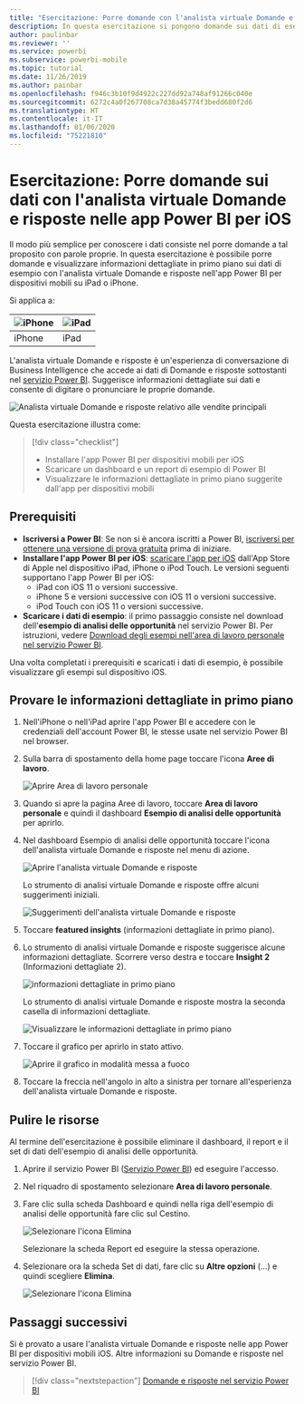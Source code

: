 ```yaml
---
title: "Esercitazione: Porre domande con l'analista virtuale Domande e risposte nelle app iOS"
description: In questa esercitazione si pongono domande sui dati di esempio con parole proprie usando l'analista virtuale Domande e risposte nell'app Power BI per dispositivi mobili sul dispositivo iOS.
author: paulinbar
ms.reviewer: ''
ms.service: powerbi
ms.subservice: powerbi-mobile
ms.topic: tutorial
ms.date: 11/26/2019
ms.author: painbar
ms.openlocfilehash: f946c3b10f9d4922c227dd92a748af91266c040e
ms.sourcegitcommit: 6272c4a0f267708ca7d38a45774f3bedd680f2d6
ms.translationtype: HT
ms.contentlocale: it-IT
ms.lasthandoff: 01/06/2020
ms.locfileid: "75221810"
---
```

# <a name="tutorial-ask-questions-about-your-data-with-the-qa-virtual-analyst-in-the-power-bi-ios-apps"></a>Esercitazione: Porre domande sui dati con l'analista virtuale Domande e risposte nelle app Power BI per iOS

Il modo più semplice per conoscere i dati consiste nel porre domande a tal proposito con parole proprie. In questa esercitazione è possibile porre domande e visualizzare informazioni dettagliate in primo piano sui dati di esempio con l'analista virtuale Domande e risposte nell'app Power BI per dispositivi mobili su iPad o iPhone. 

Si applica a:

| ![iPhone](./media/tutorial-mobile-apps-ios-qna/iphone-logo-50-px.png) | ![iPad](./media/tutorial-mobile-apps-ios-qna/ipad-logo-50-px.png) |
|:--- |:--- |
| iPhone |iPad |

L'analista virtuale Domande e risposte è un'esperienza di conversazione di Business Intelligence che accede ai dati di Domande e risposte sottostanti nel [servizio Power BI](https://powerbi.com). Suggerisce informazioni dettagliate sui dati e consente di digitare o pronunciare le proprie domande.

![Analista virtuale Domande e risposte relativo alle vendite principali](./media/tutorial-mobile-apps-ios-qna/power-bi-ios-q-n-a-top-sale-intro.png)

Questa esercitazione illustra come:

> [!div class="checklist"]
> * Installare l'app Power BI per dispositivi mobili per iOS
> * Scaricare un dashboard e un report di esempio di Power BI
> * Visualizzare le informazioni dettagliate in primo piano suggerite dall'app per dispositivi mobili

## <a name="prerequisites"></a>Prerequisiti

* **Iscriversi a Power BI**: Se non si è ancora iscritti a Power BI, [iscriversi per ottenere una versione di prova gratuita](https://app.powerbi.com/signupredirect?pbi_source=web) prima di iniziare.
* **Installare l'app Power BI per iOS**: [scaricare l'app per iOS](https://apps.apple.com/app/microsoft-power-bi/id929738808) dall'App Store di Apple nel dispositivo iPad, iPhone o iPod Touch. Le versioni seguenti supportano l'app Power BI per iOS:
  * iPad con iOS 11 o versioni successive.
  * iPhone 5 e versioni successive con iOS 11 o versioni successive. 
  * iPod Touch con iOS 11 o versioni successive.
* **Scaricare i dati di esempio**: il primo passaggio consiste nel download dell'**esempio di analisi delle opportunità** nel servizio Power BI. Per istruzioni, vedere [Download degli esempi nell'area di lavoro personale nel servizio Power BI](./mobile-apps-download-samples.md).


Una volta completati i prerequisiti e scaricati i dati di esempio, è possibile visualizzare gli esempi sul dispositivo iOS.

## <a name="try-featured-insights"></a>Provare le informazioni dettagliate in primo piano
1. Nell'iPhone o nell'iPad aprire l'app Power BI e accedere con le credenziali dell'account Power BI, le stesse usate nel servizio Power BI nel browser.

2. Sulla barra di spostamento della home page toccare l'icona **Aree di lavoro**.

    ![Aprire Area di lavoro personale](./media/tutorial-mobile-apps-ios-qna/power-bi-qna-open-myworkspace.png)

3. Quando si apre la pagina Aree di lavoro, toccare **Area di lavoro personale** e quindi il dashboard **Esempio di analisi delle opportunità** per aprirlo.


3. Nel dashboard Esempio di analisi delle opportunità toccare l'icona dell'analista virtuale Domande e risposte nel menu di azione.

    ![Aprire l'analista virtuale Domande e risposte](./media/tutorial-mobile-apps-ios-qna/power-bi-qna-open-qna.png)

    Lo strumento di analisi virtuale Domande e risposte offre alcuni suggerimenti iniziali.

    ![Suggerimenti dell'analista virtuale Domande e risposte](./media/tutorial-mobile-apps-ios-qna/power-bi-qna-suggestions.png)

3. Toccare **featured insights** (informazioni dettagliate in primo piano).

4. Lo strumento di analisi virtuale Domande e risposte suggerisce alcune informazioni dettagliate. Scorrere verso destra e toccare **Insight 2** (Informazioni dettagliate 2).

    ![informazioni dettagliate in primo piano](./media/tutorial-mobile-apps-ios-qna/power-bi-ios-qna-suggest-insight-2.png)

   Lo strumento di analisi virtuale Domande e risposte mostra la seconda casella di informazioni dettagliate.

    ![Visualizzare le informazioni dettagliate in primo piano](./media/tutorial-mobile-apps-ios-qna/power-bi-ios-qna-show-insight-2.png)

5. Toccare il grafico per aprirlo in stato attivo.

    ![Aprire il grafico in modalità messa a fuoco](./media/tutorial-mobile-apps-ios-qna/power-bi-ios-qna-open-insight-2.png)

6. Toccare la freccia nell'angolo in alto a sinistra per tornare all'esperienza dell'analista virtuale Domande e risposte.

## <a name="clean-up-resources"></a>Pulire le risorse

Al termine dell'esercitazione è possibile eliminare il dashboard, il report e il set di dati dell'esempio di analisi delle opportunità.

1. Aprire il servizio Power BI ([Servizio Power BI](https://app.powerbi.com)) ed eseguire l'accesso.

2. Nel riquadro di spostamento selezionare **Area di lavoro personale**.

3. Fare clic sulla scheda Dashboard e quindi nella riga dell'esempio di analisi delle opportunità fare clic sul Cestino.

    ![Selezionare l'icona Elimina](./media/tutorial-mobile-apps-ios-qna/power-bi-tutorial-mobile-apps-ios-qna-delete-opportunity-analysis-sample.png)

    Selezionare la scheda Report ed eseguire la stessa operazione.

4. Selezionare ora la scheda Set di dati, fare clic su **Altre opzioni** (...) e quindi scegliere **Elimina**.

    ![Selezionare l'icona Elimina](./media/tutorial-mobile-apps-ios-qna/power-bi-tutorial-mobile-apps-ios-qna-delete-opportunity-analysis-sample-datasets.png)

## <a name="next-steps"></a>Passaggi successivi

Si è provato a usare l'analista virtuale Domande e risposte nelle app Power BI per dispositivi mobili iOS. Altre informazioni su Domande e risposte nel servizio Power BI.
> [!div class="nextstepaction"]
> [Domande e risposte nel servizio Power BI](../end-user-q-and-a.md)